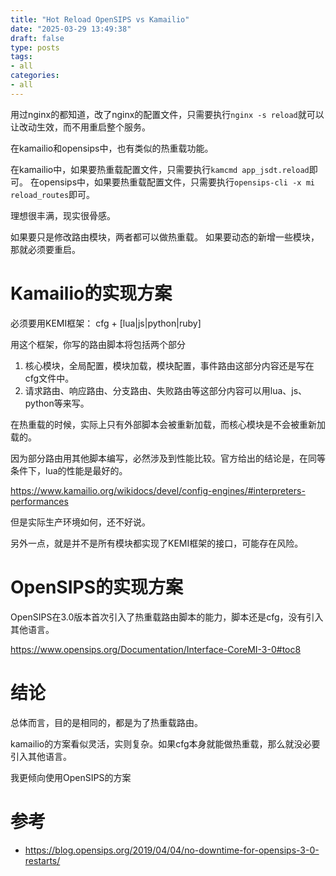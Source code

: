 ```yaml
---
title: "Hot Reload OpenSIPS vs Kamailio"
date: "2025-03-29 13:49:38"
draft: false
type: posts
tags:
- all
categories:
- all
---
```


用过nginx的都知道，改了nginx的配置文件，只需要执行`nginx -s reload`就可以让改动生效，而不用重启整个服务。

在kamailio和opensips中，也有类似的热重载功能。

在kamailio中，如果要热重载配置文件，只需要执行`kamcmd app_jsdt.reload`即可。
在opensips中，如果要热重载配置文件，只需要执行`opensips-cli -x mi reload_routes`即可。

理想很丰满，现实很骨感。

如果要只是修改路由模块，两者都可以做热重载。 如果要动态的新增一些模块，那就必须要重启。

# Kamailio的实现方案

必须要用KEMI框架： cfg + [lua|js|python|ruby]

用这个框架，你写的路由脚本将包括两个部分

1. 核心模块，全局配置，模块加载，模块配置，事件路由这部分内容还是写在cfg文件中。
2. 请求路由、响应路由、分支路由、失败路由等这部分内容可以用lua、js、 python等来写。

在热重载的时候，实际上只有外部脚本会被重新加载，而核心模块是不会被重新加载的。

因为部分路由用其他脚本编写，必然涉及到性能比较。官方给出的结论是，在同等条件下，lua的性能是最好的。

https://www.kamailio.org/wikidocs/devel/config-engines/#interpreters-performances

但是实际生产环境如何，还不好说。

另外一点，就是并不是所有模块都实现了KEMI框架的接口，可能存在风险。

# OpenSIPS的实现方案

OpenSIPS在3.0版本首次引入了热重载路由脚本的能力，脚本还是cfg，没有引入其他语言。

https://www.opensips.org/Documentation/Interface-CoreMI-3-0#toc8


# 结论

总体而言，目的是相同的，都是为了热重载路由。

kamailio的方案看似灵活，实则复杂。如果cfg本身就能做热重载，那么就没必要引入其他语言。

我更倾向使用OpenSIPS的方案


# 参考
- https://blog.opensips.org/2019/04/04/no-downtime-for-opensips-3-0-restarts/


